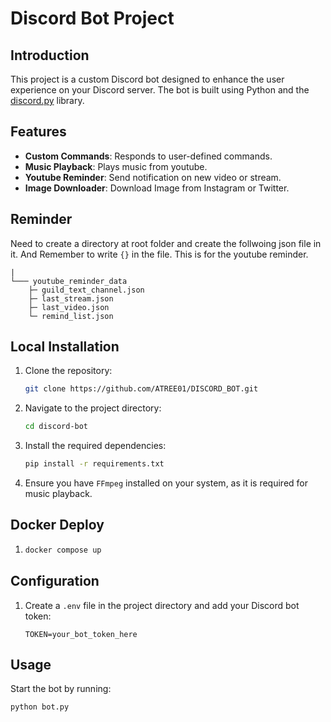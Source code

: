 # Discord Bot Project

## Introduction
This project is a custom Discord bot designed to enhance the user experience on your Discord server. The bot is built using Python and the [discord.py](https://discordpy.readthedocs.io/en/stable/) library.

## Features
- **Custom Commands**: Responds to user-defined commands.
- **Music Playback**: Plays music from youtube.
- **Youtube Reminder**: Send notification on new video or stream.
- **Image Downloader**: Download Image from Instagram or Twitter.

##  Reminder

Need to create a directory at root folder and create the follwoing json file in it.
And Remember to write `{}` in the file. This is for the youtube reminder.
```
|  
└─── youtube_reminder_data
    ├─ guild_text_channel.json
    ├─ last_stream.json
    ├─ last_video.json
    └─ remind_list.json
```

## Local Installation
1. Clone the repository:
    ```bash
    git clone https://github.com/ATREE01/DISCORD_BOT.git
    ```
2. Navigate to the project directory:
    ```bash
    cd discord-bot
    ```
3. Install the required dependencies:
    ```bash
    pip install -r requirements.txt
    ```
4. Ensure you have `FFmpeg` installed on your system, as it is required for music playback.

## Docker Deploy
1. 
    ```bash
    docker compose up 
    ```

## Configuration
1. Create a `.env` file in the project directory and add your Discord bot token:
    ```env
    TOKEN=your_bot_token_here
    ```

## Usage
Start the bot by running:
```bash
python bot.py
```
